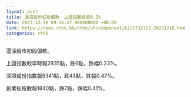 ```yaml
---
layout: post
title: 滬深股市初段偏軟　上證指數跌逾0.2%
date: 2023-12-18 09:36:37.000000000 +08:00
link: https://news.rthk.hk/rthk/ch/component/k2/1732722-20231218.htm
categories: rthk
---
```


滬深股市初段偏軟。

上證指數較早時報2935點，跌6點，跌幅0.23%。

深證成份指數報9341點，跌43點，跌幅0.47%。

創業板指數報1840點，跌7點，跌幅0.41%。
